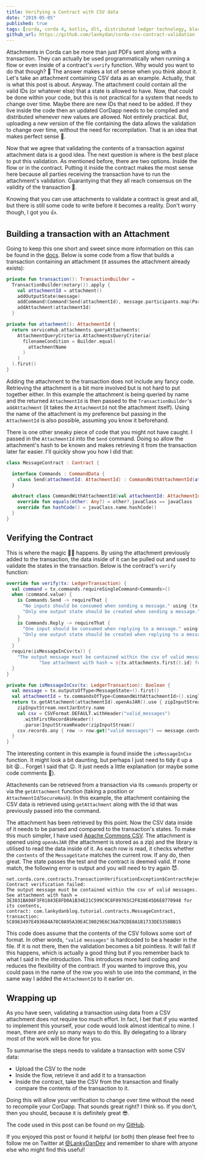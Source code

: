 ```yaml
---
title: Verifying a Contract with CSV data
date: "2019-05-05"
published: true
tags: [corda, corda 4, kotlin, dlt, distributed ledger technology, blockchain]
github_url: https://github.com/lankydan/corda-csv-contract-validation
---
```


Attachments in Corda can be more than just PDFs sent along with a transaction. They can actually be used programmatically when running a flow or even inside of a contract's `verify` function. Why would you want to do that though? 🤔 The answer makes a lot of sense when you think about it. Let's take an attachment containing CSV data as an example. Actually, that is what this post is about. Anyway. The attachment could contain all the valid IDs (or whatever else) that a state is allowed to have. Now, that could be done within your code, but this is not practical for a system that needs to change over time. Maybe there are new IDs that need to be added. If they live inside the code then an updated CorDapp needs to be compiled and distributed whenever new values are allowed. Not entirely practical. But, uploading a new version of the file containing the data allows the validation to change over time, without the need for recompilation. That is an idea that makes perfect sense 👏.

Now that we agree that validating the contents of a transaction against attachment data is a good idea. The next question is where is the best place to put this validation. As mentioned before, there are two options. Inside the flow or in the contract. Putting it inside the contract makes the most sense here because all parties receiving the transaction have to run the attachment's validation. Guarantying that they all reach consensus on the validity of the transaction 🤝.

Knowing that you can use attachments to validate a contract is great and all, but there is still some code to write before it becomes a reality. Don't worry though, I got you 👍.

## Building a transaction with an Attachment

Going to keep this one short and sweet since more information on this can be found in the [docs](https://docs.corda.net/tutorial-attachments.html). Below is some code from a flow that builds a transaction containing an attachment (it assumes the attachment already exists):

```kotlin
private fun transaction(): TransactionBuilder =
  TransactionBuilder(notary()).apply {
    val attachmentId = attachment()
    addOutputState(message)
    addCommand(Command(Send(attachmentId), message.participants.map(Party::owningKey)))
    addAttachment(attachmentId)
  }

private fun attachment(): AttachmentId {
  return serviceHub.attachments.queryAttachments(
    AttachmentQueryCriteria.AttachmentsQueryCriteria(
      filenameCondition = Builder.equal(
        attachmentName
      )
    )
  ).first()
}
```

Adding the attachment to the transaction does not include any fancy code. Retrieving the attachment is a bit more involved but is not hard to put together either. In this example the attachment is being queried by name and the returned `AttachmentId` is then passed to the `TransactionBuilder`'s `addAttachment` (it takes the `AttachmentId` not the attachment itself). Using the name of the attachment is my preference but passing in the `AttachmentId` is also possible, assuming you know it beforehand.

There is one other sneaky piece of code that you might not have caught. I passed in the `AttachmentId` into the `Send` command. Doing so allow the attachment's hash to be known and makes retrieving it from the transaction later far easier. I'll quickly show you how I did that:

```kotlin
class MessageContract : Contract {

  interface Commands : CommandData {
    class Send(attachmentId: AttachmentId) : CommandWithAttachmentId(attachmentId), Commands
  }

  abstract class CommandWithAttachmentId(val attachmentId: AttachmentId) : CommandData {
    override fun equals(other: Any?) = other?.javaClass == javaClass
    override fun hashCode() = javaClass.name.hashCode()
  }
}
```

## Verifying the Contract

This is where the magic 🧙‍♀️ happens. By using the attachment previously added to the transaction, the data inside of it can be pulled out and used to validate the states in the transaction. Below is the contract's `verify` function:

```kotlin
override fun verify(tx: LedgerTransaction) {
  val command = tx.commands.requireSingleCommand<Commands>()
  when (command.value) {
    is Commands.Send -> requireThat {
      "No inputs should be consumed when sending a message." using (tx.inputs.isEmpty())
      "Only one output state should be created when sending a message." using (tx.outputs.size == 1)
    }
    is Commands.Reply -> requireThat {
      "One input should be consumed when replying to a message." using (tx.inputs.size == 1)
      "Only one output state should be created when replying to a message." using (tx.outputs.size == 1)
    }
  }
  require(isMessageInCsv(tx)) {
    "The output message must be contained within the csv of valid messages. " +
            "See attachment with hash = ${tx.attachments.first().id} for its contents"
  }
}

private fun isMessageInCsv(tx: LedgerTransaction): Boolean {
  val message = tx.outputsOfType<MessageState>().first()
  val attachmentId = tx.commandsOfType<CommandWithAttachmentId>().single().value.attachmentId
  return tx.getAttachment(attachmentId).openAsJAR().use { zipInputStream: JarInputStream ->
    zipInputStream.nextJarEntry.name
    val csv = CSVFormat.DEFAULT.withHeader("valid_messages")
      .withFirstRecordAsHeader()
      .parse(InputStreamReader(zipInputStream))
    csv.records.any { row -> row.get("valid messages") == message.contents }
  }
}
```

The interesting content in this example is found inside the `isMessageInCsv` function. It might look a bit daunting, but perhaps I just need to tidy it up a bit 😩... Forget I said that 😉. It just needs a little explanation (or maybe some code comments 🤔).

Attachments can be retrieved from a transaction via its `commands` property or via the `getAttachment` function (taking a position or `AttachmentId`/`SecureHash`). In this example, the attachment containing the CSV data is retrieved using `getAttachment` along with the id that was previously passed into the command.

The attachment has been retrieved by this point. Now the CSV data inside of it needs to be parsed and compared to the transaction's states. To make this much simpler, I have used [Apache Commons CSV](https://mvnrepository.com/artifact/org.apache.commons/commons-csv/1.6). The attachment is opened using `openAsJAR` (the attachment is stored as a zip) and the library is utilised to read the data inside of it. As each row is read, it checks whether the `contents` of the `MessageState` matches the current row. If any do, then great. The state passes the test and the contract is deemed valid. If none match, the following error is output and you will need to try again 😈.

```
net.corda.core.contracts.TransactionVerificationException$ContractRejection: Contract verification failed: 
The output message must be contained within the csv of valid messages. See attachment with hash = 3E3031BA98F3F01843E8FD0A1B34E21C599C9C8F09765C2F820E45D6E8770948 for its contents, 
contract: com.lankydanblog.tutorial.contracts.MessageContract, transaction: 5C8963497E493684A78C0A95A30E4C30029E6C36A792DE8A1B1733DE5358BB15
```

This code does assume that the contents of the CSV follows some sort of format. In other words, `"valid messages"` is hardcoded to be a header in the file. If it is not there, then the validation becomes a bit pointless. It will fail if this happens, which is actually a good thing but if you remember back to what I said in the introduction. This introduces more hard coding and reduces the flexibility of the contract. If you wanted to improve this, you could pass in the name of the row you wish to use into the command, in the same way I added the `AttachmentId` to it earlier on.

## Wrapping up

As you have seen, validating a transaction using data from a CSV attachment does not require too much effort. In fact, I bet that if you wanted to implement this yourself, your code would look almost identical to mine. I mean, there are only so many ways to do this. By delegating to a library most of the work will be done for you. 

To summarise the steps needs to validate a transaction with some CSV data:

- Upload the CSV to the node
- Inside the flow, retrieve it and add it to a transaction
- Inside the contract, take the CSV from the transaction and finally compare the contents of the transaction to it. 

Doing this will allow your verification to change over time without the need to recompile your CorDapp. That sounds great right? I think so. If you don't, then you should, because it is definitely great 😎.

The code used in this post can be found on my [GitHub](https://github.com/lankydan/corda-csv-contract-validation).

If you enjoyed this post or found it helpful (or both) then please feel free to follow me on Twitter at [@LankyDanDev](https://twitter.com/LankyDanDev) and remember to share with anyone else who might find this useful!